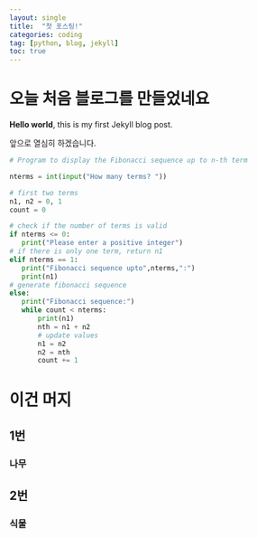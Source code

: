 ```yaml
---
layout: single
title:  "첫 포스팅!"
categories: coding
tag: [python, blog, jekyll]
toc: true
---
```

# 오늘 처음 블로그를 만들었네요

**Hello world**, this is my first Jekyll blog post.

앞으로 열심히 하겠습니다.

```python
# Program to display the Fibonacci sequence up to n-th term

nterms = int(input("How many terms? "))

# first two terms
n1, n2 = 0, 1
count = 0

# check if the number of terms is valid
if nterms <= 0:
   print("Please enter a positive integer")
# if there is only one term, return n1
elif nterms == 1:
   print("Fibonacci sequence upto",nterms,":")
   print(n1)
# generate fibonacci sequence
else:
   print("Fibonacci sequence:")
   while count < nterms:
       print(n1)
       nth = n1 + n2
       # update values
       n1 = n2
       n2 = nth
       count += 1
```

# 이건 머지
## 1번 
### 나무
## 2번
### 식물